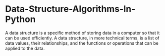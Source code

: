 # Data-Structure-Algorithms-In-Python
A data structure is a specific method of storing data in a computer so that it can be used efficiently. A data structure, in more technical terms, is a list of data values, their relationships, and the functions or operations that can be applied to the data. 
